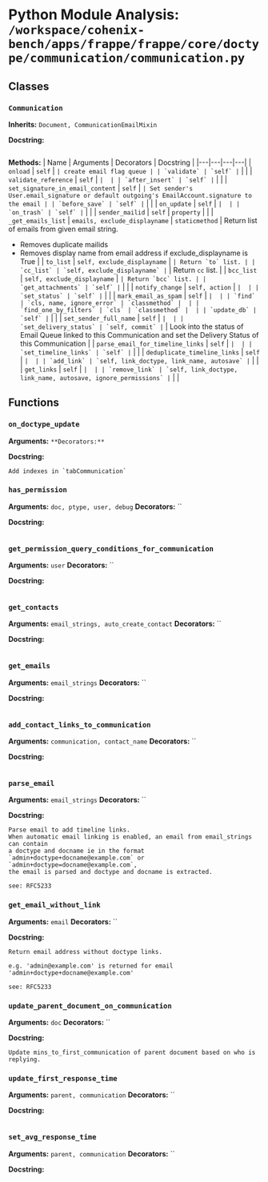 # Python Module Analysis: `/workspace/cohenix-bench/apps/frappe/frappe/core/doctype/communication/communication.py`

## Classes

### `Communication`
**Inherits:** `Document, CommunicationEmailMixin`


**Docstring:**
```

```

**Methods:**
| Name | Arguments | Decorators | Docstring |
|---|---|---|---|
| `onload` | `self` | `` | create email flag queue |
| `validate` | `self` | `` |  |
| `validate_reference` | `self` | `` |  |
| `after_insert` | `self` | `` |  |
| `set_signature_in_email_content` | `self` | `` | Set sender's User.email_signature or default outgoing's EmailAccount.signature to the email |
| `before_save` | `self` | `` |  |
| `on_update` | `self` | `` |  |
| `on_trash` | `self` | `` |  |
| `sender_mailid` | `self` | `property` |  |
| `_get_emails_list` | `emails, exclude_displayname` | `staticmethod` | Return list of emails from given email string.

* Removes duplicate mailids
* Removes display name from email address if exclude_displayname is True |
| `to_list` | `self, exclude_displayname` | `` | Return `to` list. |
| `cc_list` | `self, exclude_displayname` | `` | Return `cc` list. |
| `bcc_list` | `self, exclude_displayname` | `` | Return `bcc` list. |
| `get_attachments` | `self` | `` |  |
| `notify_change` | `self, action` | `` |  |
| `set_status` | `self` | `` |  |
| `mark_email_as_spam` | `self` | `` |  |
| `find` | `cls, name, ignore_error` | `classmethod` |  |
| `find_one_by_filters` | `cls` | `classmethod` |  |
| `update_db` | `self` | `` |  |
| `set_sender_full_name` | `self` | `` |  |
| `set_delivery_status` | `self, commit` | `` | Look into the status of Email Queue linked to this Communication and set the Delivery Status of this Communication |
| `parse_email_for_timeline_links` | `self` | `` |  |
| `set_timeline_links` | `self` | `` |  |
| `deduplicate_timeline_links` | `self` | `` |  |
| `add_link` | `self, link_doctype, link_name, autosave` | `` |  |
| `get_links` | `self` | `` |  |
| `remove_link` | `self, link_doctype, link_name, autosave, ignore_permissions` | `` |  |





## Functions

### `on_doctype_update`
**Arguments:** ``
**Decorators:** ``

**Docstring:**
```
Add indexes in `tabCommunication`
```
### `has_permission`
**Arguments:** `doc, ptype, user, debug`
**Decorators:** ``

**Docstring:**
```

```
### `get_permission_query_conditions_for_communication`
**Arguments:** `user`
**Decorators:** ``

**Docstring:**
```

```
### `get_contacts`
**Arguments:** `email_strings, auto_create_contact`
**Decorators:** ``

**Docstring:**
```

```
### `get_emails`
**Arguments:** `email_strings`
**Decorators:** ``

**Docstring:**
```

```
### `add_contact_links_to_communication`
**Arguments:** `communication, contact_name`
**Decorators:** ``

**Docstring:**
```

```
### `parse_email`
**Arguments:** `email_strings`
**Decorators:** ``

**Docstring:**
```
Parse email to add timeline links.
When automatic email linking is enabled, an email from email_strings can contain
a doctype and docname ie in the format `admin+doctype+docname@example.com` or `admin+doctype=docname@example.com`,
the email is parsed and doctype and docname is extracted.

see: RFC5233
```
### `get_email_without_link`
**Arguments:** `email`
**Decorators:** ``

**Docstring:**
```
Return email address without doctype links.

e.g. 'admin@example.com' is returned for email 'admin+doctype+docname@example.com'

see: RFC5233
```
### `update_parent_document_on_communication`
**Arguments:** `doc`
**Decorators:** ``

**Docstring:**
```
Update mins_to_first_communication of parent document based on who is replying.
```
### `update_first_response_time`
**Arguments:** `parent, communication`
**Decorators:** ``

**Docstring:**
```

```
### `set_avg_response_time`
**Arguments:** `parent, communication`
**Decorators:** ``

**Docstring:**
```

```

